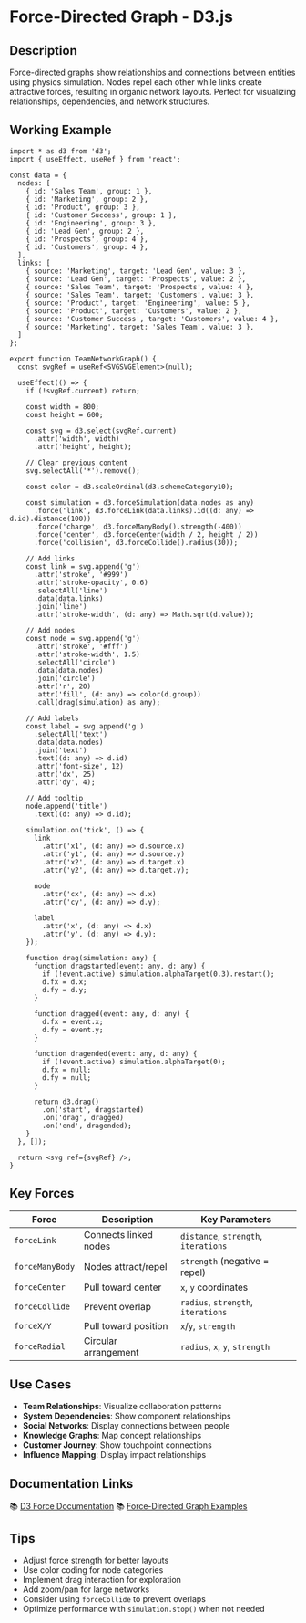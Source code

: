 # Force-Directed Graph - D3.js

## Description
Force-directed graphs show relationships and connections between entities using physics simulation. Nodes repel each other while links create attractive forces, resulting in organic network layouts. Perfect for visualizing relationships, dependencies, and network structures.

## Working Example

```tsx
import * as d3 from 'd3';
import { useEffect, useRef } from 'react';

const data = {
  nodes: [
    { id: 'Sales Team', group: 1 },
    { id: 'Marketing', group: 2 },
    { id: 'Product', group: 3 },
    { id: 'Customer Success', group: 1 },
    { id: 'Engineering', group: 3 },
    { id: 'Lead Gen', group: 2 },
    { id: 'Prospects', group: 4 },
    { id: 'Customers', group: 4 },
  ],
  links: [
    { source: 'Marketing', target: 'Lead Gen', value: 3 },
    { source: 'Lead Gen', target: 'Prospects', value: 2 },
    { source: 'Sales Team', target: 'Prospects', value: 4 },
    { source: 'Sales Team', target: 'Customers', value: 3 },
    { source: 'Product', target: 'Engineering', value: 5 },
    { source: 'Product', target: 'Customers', value: 2 },
    { source: 'Customer Success', target: 'Customers', value: 4 },
    { source: 'Marketing', target: 'Sales Team', value: 3 },
  ]
};

export function TeamNetworkGraph() {
  const svgRef = useRef<SVGSVGElement>(null);

  useEffect(() => {
    if (!svgRef.current) return;

    const width = 800;
    const height = 600;

    const svg = d3.select(svgRef.current)
      .attr('width', width)
      .attr('height', height);

    // Clear previous content
    svg.selectAll('*').remove();

    const color = d3.scaleOrdinal(d3.schemeCategory10);

    const simulation = d3.forceSimulation(data.nodes as any)
      .force('link', d3.forceLink(data.links).id((d: any) => d.id).distance(100))
      .force('charge', d3.forceManyBody().strength(-400))
      .force('center', d3.forceCenter(width / 2, height / 2))
      .force('collision', d3.forceCollide().radius(30));

    // Add links
    const link = svg.append('g')
      .attr('stroke', '#999')
      .attr('stroke-opacity', 0.6)
      .selectAll('line')
      .data(data.links)
      .join('line')
      .attr('stroke-width', (d: any) => Math.sqrt(d.value));

    // Add nodes
    const node = svg.append('g')
      .attr('stroke', '#fff')
      .attr('stroke-width', 1.5)
      .selectAll('circle')
      .data(data.nodes)
      .join('circle')
      .attr('r', 20)
      .attr('fill', (d: any) => color(d.group))
      .call(drag(simulation) as any);

    // Add labels
    const label = svg.append('g')
      .selectAll('text')
      .data(data.nodes)
      .join('text')
      .text((d: any) => d.id)
      .attr('font-size', 12)
      .attr('dx', 25)
      .attr('dy', 4);

    // Add tooltip
    node.append('title')
      .text((d: any) => d.id);

    simulation.on('tick', () => {
      link
        .attr('x1', (d: any) => d.source.x)
        .attr('y1', (d: any) => d.source.y)
        .attr('x2', (d: any) => d.target.x)
        .attr('y2', (d: any) => d.target.y);

      node
        .attr('cx', (d: any) => d.x)
        .attr('cy', (d: any) => d.y);

      label
        .attr('x', (d: any) => d.x)
        .attr('y', (d: any) => d.y);
    });

    function drag(simulation: any) {
      function dragstarted(event: any, d: any) {
        if (!event.active) simulation.alphaTarget(0.3).restart();
        d.fx = d.x;
        d.fy = d.y;
      }

      function dragged(event: any, d: any) {
        d.fx = event.x;
        d.fy = event.y;
      }

      function dragended(event: any, d: any) {
        if (!event.active) simulation.alphaTarget(0);
        d.fx = null;
        d.fy = null;
      }

      return d3.drag()
        .on('start', dragstarted)
        .on('drag', dragged)
        .on('end', dragended);
    }
  }, []);

  return <svg ref={svgRef} />;
}
```

## Key Forces

| Force | Description | Key Parameters |
|-------|-------------|----------------|
| `forceLink` | Connects linked nodes | `distance`, `strength`, `iterations` |
| `forceManyBody` | Nodes attract/repel | `strength` (negative = repel) |
| `forceCenter` | Pull toward center | `x`, `y` coordinates |
| `forceCollide` | Prevent overlap | `radius`, `strength`, `iterations` |
| `forceX/Y` | Pull toward position | `x`/`y`, `strength` |
| `forceRadial` | Circular arrangement | `radius`, `x`, `y`, `strength` |

## Use Cases

- **Team Relationships**: Visualize collaboration patterns
- **System Dependencies**: Show component relationships
- **Social Networks**: Display connections between people
- **Knowledge Graphs**: Map concept relationships
- **Customer Journey**: Show touchpoint connections
- **Influence Mapping**: Display impact relationships

## Documentation Links
📚 [D3 Force Documentation](https://github.com/d3/d3-force)
📚 [Force-Directed Graph Examples](https://observablehq.com/@d3/force-directed-graph)

## Tips
- Adjust force strength for better layouts
- Use color coding for node categories
- Implement drag interaction for exploration
- Add zoom/pan for large networks
- Consider using `forceCollide` to prevent overlaps
- Optimize performance with `simulation.stop()` when not needed